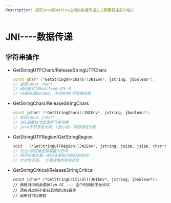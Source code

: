 ```yaml
---
description: 探究java跟native之间的数据传递方式跟需要注意的地方
---
```


# JNI----数据传递

## 字符串操作

* GetStringUTFChars/ReleaseStringUTFChars

  ```c++
  const char* (*GetStringUTFChars)(JNIEnv*, jstring, jboolean*);
  // 返回const char*
  // 编码格式为Modified-UTF-8
  // \0编码成0xC080, 不会影响C字符串结尾
  ```

  

* GetStringChars/ReleaseStringChars

  ```c++
  const jchar* (*GetStringChars)(JNIEnv*, jstring, jboolean*);
  // 返回const jchar*
  // JNI函数自动处理字节序转换
  // java字节序是大段，c是小段，网络序是大段
  ```

* GetStringUTFRegion/GetStringRegion

  ```c++
  void   (*GetStringUTFRegion)(JNIEnv*, jstring, jsize, jsize, char*);
  // 先在c层创建足够容量的空间
  // 将字符串的莫一部分复制到开辟好的空间
  // 针对性复制， 少量读取时效率更优
  ```

  

* GetStringCritical/ReleaseStringCritical

  ```
  const jchar* (*GetStringCritical)(JNIEnv*, jstring, jboolean*);
  // 调用对中间会停掉Jvm GC --- 这个时间段不允许GC
  // 调用对之间不能有其他的JNI操作
  // 调用对可以嵌套
  ```

  

  